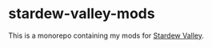# stardew-valley-mods

This is a monorepo containing my mods for [Stardew Valley](https://www.stardewvalley.net/).
